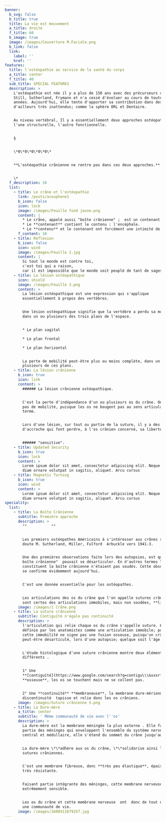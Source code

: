 ```yaml
---
banner:
  b_svg: false
  b_title: true
  title: La vie est mouvement
  a_title: droite
  f_title: 60
  b_image: true
  image: /images/Couverture M.Faciale.png
  b_link: false
  link:
    label: ''
    href: ''
features:
  title: l'ostéopathie au service de la santé du corps
  a_title: center
  f_title: 40
  sub_title: SPECIAL FEATURES
  description: >
    L'ostéopathie est née il y a plus de 150 ans avec des précurseurs comme
    Still, Sutherland, Frymann et n'a cessé d'évoluer au cours de toutes ces
    années. Aujourd'hui, elle tente d'apporter sa contribution dans des domaines
    d'ailleurs très inattendus; comme la sphère ORL et Dentaire.


    Au niveau vertébral, Il y a essentiellement deux approches ostéopathiques ;
    l'une structurelle, l'autre fonctionnelle.


    §


    \*0\*0\*0\*0\*0\*


    **L'ostéopathie crânienne ne rentre pas dans ces deux approches.**


    \*
  f_description: 16
  list:
    - title: Le crâne et l'ostéopathie
      link: /posts/acouphene1
      b_icon: false
      icon: lock
      image: /images/Feuille fond jaune.png
      content: |
        * Le crâne, appelé aussi "boîte crânienne" ;  est un contenant.
        * Le **contenant** contient le contenu : l'encéphale.
        * Le **contenu** et le contenant ont forcément une intimité de vie.
      f_content: 16
    - title: Réflexion
      b_icon: false
      icon: wind
      image: /images/Feuille 2.jpg
      content: |
        Si tout le monde est contre toi,
        c'est toi qui a raison,
        car il est impossible que le monde soit peuplé de tant de sages.
    - title: La lésion ostéopathique
      icon: shield
      image: /images/Feuille 3.png
      content: >
        La lésion ostéopathique est une expression qui s'applique
        essentiellement à propos des vertèbres.


        Une lésion ostéopathique signifie que la vertèbre a perdu sa mobilité
        dans un ou plusieurs des trois plans de l'espace.


        * Le plan sagital

        * Le plan frontal

        * Le plan horizontal


        La perte de mobilité peut-être plus ou moins complète, dans un ou
        plusieurs de ces plans.
    - title: La lésion crânienne
      b_icon: true
      icon: link
      content: >
        ###### La lésion crânienne ostéopathique.


        C'est la perte d'indépendance d'un ou plusieurs os du crâne. On ne parle
        pas de mobilité, puisque les os ne bougent pas au sens articulaire du
        terme.


        Lors d'une lésion, sur tout ou partie de la suture, il y a des points
        d'accroche qui font perdre, à l'os crânien concerné, sa liberté  


        ###### "sensitive".
    - title: Updated Security
      b_icon: true
      icon: lock
      content: >
        Lorem ipsum dolor sit amet, consectetur adipiscing elit. Neque enim id
        diam ornare volutpat in sagitis, aliquet. Arcu cursus
    - title: Magnetic Turning
      b_icon: true
      icon: wind
      content: >
        Lorem ipsum dolor sit amet, consectetur adipiscing elit. Neque enim id
        diam ornare volutpat in sagitis, aliquet. Arcu cursus
speciality:
  list:
    - title: La Boîte Crânienne
      subtitle: Première approche
      description: >
        °°           °°


        Les premiers ostéopathes Américains à s'intéresser aux crânes sont sans
        doute M. Sutherland, Miller, Fulford  Arbuckle vers 1941-3.


        Une des premières observations faite lors des autopsies, est que "la
        boîte crânienne"  pouvait se désarticuler. En d'autres termes les os qui
        constituent la boîte crânienne n'étaient pas soudés. Cette observation
        se confirme évidemment aujourd'hui.


        C'est une donnée essentielle pour les ostéopathes.


        Les articulations des os du crâne que l'on appelle sutures crâniennes,
        sont certes des articulations immobiles, mais non soudées, **libres**.
      image: /images/1 Crâne.png
    - title: La suture crânienne
      subtitle: Contiguïté n'égale pas continuité
      description: >
        l'articulation qui relie chaque os du crâne s'appelle suture. Elle est
        définie par les anatomistes comme une articulation immobile; pourtant
        cette immobilité ne signe pas une fusion osseuse, puisqu'un crâne
        peut-être désarticulé, lors d'une autopsie; quelque soit l'âge.


        L'étude histologique d'une suture crânienne montre deux éléments bien
        différents .


        1° Une
        **[contiguïté](https://www.google.com/search?q=contigu\\\&sxsrf=APwXEdfQS3lChPJnF28Mqw0Utsnb982dNw%3A1687766143329\\\&ei=f0SZZJPVE-zFkdUP5euoyAk\\\&oq=contigu\\\&gs_lcp=Cgxnd3Mtd2l6LXNlcnAQARgBMgwIIxCKBRAnEEYQ-QEyCAgAEIAEELEDMgUIABCABDIFCAAQgAQyBwgAEIoFEEMyCAgAEIAEEMsBMgUIABCABDIFCAAQgAQyCAgAEIAEEMsBMgUIABCABDoKCAAQRxDWBBCwAzoKCAAQigUQsAMQQzoHCCMQigUQJzoHCAAQgAQQCjogCAAQigUQRhD5ARCXBRCMBRDdBBBGEPQDEPUDEPYDGAFKBAhBGABQoghYzhFg8SZoAXABeACAAYEBiAGeApIBAzIuMZgBAKABAcABAcgBCtoBBggBEAEYEw\\\&sclient=gws-wiz-serp%20%22contigu%22)**
        **osseuse**, les os se touchent mais ne se collent pas.


        2° Une **continuité** **membraneuse**, la membrane dure-mérienne sans
        discontinuité  tapisse et relie donc les os crâniens.
      image: /images/Suture crânienne 5.png
    - title: La Dure-mère
      a_title: center
      subtitle: ' Même communauté de vie avec l''os'
      description: >
        La dure-mère est la membrane méningée la plus externe . Elle fait 
        partie des méninges qui enveloppent l'ensemble du système nerveux
        central et médullaire, elle s'étend du sommet du crâne jusqu'au sacrum.


        La dure-mère \*\*adhère aux os du crâne, \*\*solidarise ainsi les
        sutures crâniennes.


        C'est une membrane fibreuse, donc **très peu élastique**, épaisse et
        très résistante.


        Faisant partie intégrante des méninges, cette membrane nerveuse est
        extrêmement sensible.


        Les os du crâne et cette membrane nerveuse  ont  donc de tout évidence
        une communauté de vie.
      image: /images/1688411679257.jpg
---
```





































